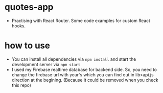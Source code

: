 # quotes-app
- Practising with React Router. Some code examples for custom React hooks.
# how to use
- You can install all dependencies via ```npm install``` and start the development server via ```npm start```
- I used my Firebase realtime database for backend side. So, you need to change the firebase url with your's which you can find out in lib>api.js direction at the begining. (Because it could be removed when you check this repo) 
